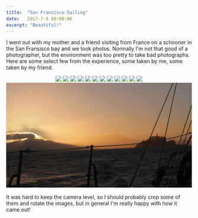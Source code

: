 ```yaml
---
title:  "San Fransisco Sailing"
date:   2017-7-8 00:00:00
excerpt: "Beautiful!"
---
```


I went out with my mother and a friend visiting from France on a schooner in the San Fransisco bay and we took photos. Normally I'm not that good of a photographer, but the environment was too pretty to take bad photographs. Here are some select few from the experience, some taken by me, some taken by my friend.

<center>
<a href="../attachments/sf-boat/P1050809.JPG" target="_blank_"><img style="max-width: 100%;" src="../attachments/sf-boat/P1050809.JPG"/></a>
<a href="../attachments/sf-boat/P1050816.JPG" target="_blank_"><img style="max-width: 100%;" src="../attachments/sf-boat/P1050816.JPG"/></a>
<a href="../attachments/sf-boat/P1050864.JPG" target="_blank_"><img style="max-width: 100%;" src="../attachments/sf-boat/P1050864.JPG"/></a>
<a href="../attachments/sf-boat/P1050876.JPG" target="_blank_"><img style="max-width: 100%;" src="../attachments/sf-boat/P1050876.JPG"/></a>
<a href="../attachments/sf-boat/P1050881.JPG" target="_blank_"><img style="max-width: 100%;" src="../attachments/sf-boat/P1050881.JPG"/></a>
<a href="../attachments/sf-boat/P1050912.JPG" target="_blank_"><img style="max-width: 100%;" src="../attachments/sf-boat/P1050912.JPG"/></a>
<a href="../attachments/sf-boat/P1050924.JPG" target="_blank_"><img style="max-width: 100%;" src="../attachments/sf-boat/P1050924.JPG"/></a>
<a href="../attachments/sf-boat/P1050940.JPG" target="_blank_"><img style="max-width: 100%;" src="../attachments/sf-boat/P1050940.JPG"/></a>
<a href="../attachments/sf-boat/P1050953.JPG" target="_blank_"><img style="max-width: 100%;" src="../attachments/sf-boat/P1050953.JPG"/></a>
<a href="../attachments/sf-boat/P1050956.JPG" target="_blank_"><img style="max-width: 100%;" src="../attachments/sf-boat/P1050956.JPG"/></a>
<a href="../attachments/sf-boat/P1050959.JPG" target="_blank_"><img style="max-width: 100%;" src="../attachments/sf-boat/P1050959.JPG"/></a>
<a href="../attachments/sf-boat/P1050970.JPG" target="_blank_"><img style="max-width: 100%;" src="../attachments/sf-boat/P1050970.JPG"/></a>
<a href="../attachments/sf-boat/P1050976.JPG" target="_blank_"><img style="max-width: 100%;" src="../attachments/sf-boat/P1050976.JPG"/></a>
</center>

It was hard to keep the camera level, so I should probably crop some of them and rotate the images, but in general I'm really happy with how it came out!

